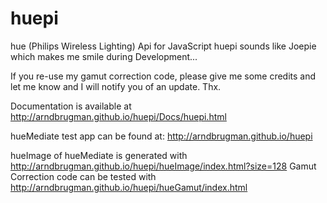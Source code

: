 huepi
=====

hue (Philips Wireless Lighting) Api for JavaScript
huepi sounds like Joepie which makes me smile during Development...

If you re-use my gamut correction code, please give me some credits and let me know and I will notify you of an update. Thx.

Documentation is available at http://arndbrugman.github.io/huepi/Docs/huepi.html

hueMediate test app can be found at: http://arndbrugman.github.io/huepi

hueImage of hueMediate is generated with http://arndbrugman.github.io/huepi/hueImage/index.html?size=128
Gamut Correction code can be tested with http://arndbrugman.github.io/huepi/hueGamut/index.html